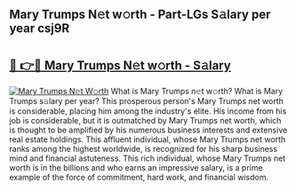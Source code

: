 ## Mary Trumps N𝚎t w𝚘rth - Part-LGs S𝚊lary per year csj9R

# <h2><a href="http://gc4b9ki.nevu.top/?p=Mary+Trumps">🔗 👉🔴 Mary Trumps N𝚎t w𝚘rth - S𝚊lary</a></h2>

[![Mary Trumps N𝚎t W𝚘rth](https://i.imgur.com/Oavwk0R.jpeg)](http://gc4b9ki.nevu.top/?p=Mary+Trumps)
What is Mary Trumps n𝚎t w𝚘rth? What is Mary Trumps s𝚊lary per year?
This prosperous person's Mary Trumps net worth is considerable, placing him among the industry's elite. His income from his job is considerable, but it is outmatched by Mary Trumps net worth, which is thought to be amplified by his numerous business interests and extensive real estate holdings. This affluent individual, whose Mary Trumps net worth ranks among the highest worldwide, is recognized for his sharp business mind and financial astuteness. This rich individual, whose Mary Trumps net worth is in the billions and who earns an impressive salary, is a prime example of the force of commitment, hard work, and financial wisdom.

